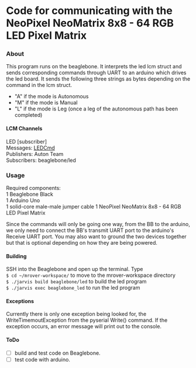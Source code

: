 Code for communicating with the NeoPixel NeoMatrix 8x8 - 64 RGB LED Pixel Matrix
===========================================================
### About
This program runs on the beaglebone. It interprets the led lcm struct and sends corresponding commands through UART to an arduino which drives the led board. It sends the following three strings as bytes depending on the command in the lcm struct.
- "A" if the mode is Autonomous
- "M" if the mode is Manual
- "L" if the mode is Leg (once a leg of the autonomous path has been completed)

#### LCM Channels
LED [subscriber]\
Messages: [LEDCmd](https://github.com/Polishdudealan/mrover-workspace/blob/master/rover_msgs/LEDCmd.lcm)\
Publishers: Auton Team\
Subscribers: beaglebone/led


### Usage
Required components:\
1 Beaglebone Black\
1 Arduino Uno\
1 solid-core male-male jumper cable
1 NeoPixel NeoMatrix 8x8 - 64 RGB LED Pixel Matrix

Since the commands will only be going one way, from the BB to the arduino, we only need to connect the BB's transmit UART port to the arduino's Receive UART port. 
You may also want to ground the two devices together but that is optional depending on how they are being powered.

#### Building
SSH into the Beaglebone and open up the terminal. Type\
```$ cd ~/mrover-workspace/``` to move to the mrover-workspace directory\
```$ ./jarvis build beaglebone/led``` to build the led program\
```$ ./jarvis exec beaglebone_led``` to run the led program

#### Exceptions
Currently there is only one exception being looked for, the WriteTimemoutException from the pyserial Write() command. If the exception occurs, an error message will print out to the console.

#### ToDo
- [ ] build and test code on Beaglebone.
- [ ] test code with arduino.
